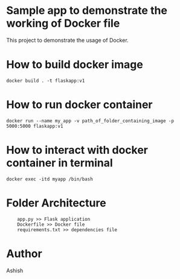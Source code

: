 # Sample app to demonstrate the working of Docker file
This project to demonstrate the usage of Docker.

# How to build docker image
```docker
docker build . -t flaskapp:v1
```

# How to run docker container
```docker
docker run --name my_app -v path_of_folder_containing_image -p 5000:5000 flaskapp:v1
```
# How to interact with docker container in terminal
```docker
docker exec -itd myapp /bin/bash 
```
# Folder Architecture
```
    app.py >> Flask application
    Dockerfile >> Docker file
    requirements.txt >> dependencies file
```
# Author
Ashish
